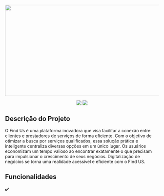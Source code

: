 <p align="center">
    <img src="https://github.com/lariandrade/TCC-FindUs/assets/44838761/7e9efdaa-9887-4f3b-9ddd-6f0aa12224da" width="600" height="300"/>
</p>

<p align="center">
<img src="http://img.shields.io/static/v1?label=STATUS&message=FINALIZADO&color=GREEN&style=for-the-badge"/>
<img src="http://img.shields.io/static/v1?label=NOTA&message=PENDENTE&color=WHITE&style=for-the-badge"/>
</p>

## Descrição do Projeto
<p style="text-justify">
  O Find Us é uma plataforma inovadora que visa facilitar a conexão entre clientes e prestadores de serviços de forma eficiente. Com o objetivo de otimizar a busca por serviços qualificados, essa solução prática e inteligente centraliza diversas opções em um único lugar. Os usuários economizam um tempo valioso ao encontrar exatamente o que precisam para impulsionar o crescimento de seus negócios.
Digitalização de negócios se torna uma realidade acessível e eficiente com o Find US. 
</p>

## Funcionalidades
✔️
